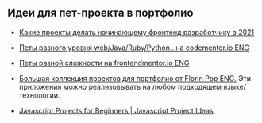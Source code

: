 ## Идеи для пет-проекта в портфолио

- [Какие проекты делать начинающему фронтенд разработчику в 2021](https://youtu.be/0ue4Z3W0x60)

- [Петы разного уровня web/Java/Ruby/Python.. на codementor.io ENG](https://www.codementor.io/projects)

- [Петы разной сложности на frontendmentor.io ENG](https://www.frontendmentor.io/challenges?sort=difficulty|asc)

- [Большая коллекция проектов для портфолио от Florin Pop ENG.](https://github.com/florinpop17/app-ideas) Эти приложения можно реализовывать на любом подходящем языке/технологии.

- [Javascript Projects for Beginners | Javascript Project Ideas](https://youtu.be/DL29upwFESQ)